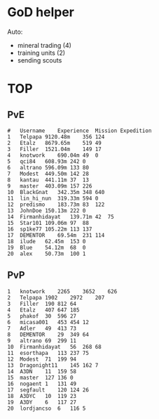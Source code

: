 # GoD helper
Auto:
* mineral trading (4)
* training units (2)
* sending scouts

# TOP
## PvE
	#	Username	Experience	Mission	Expedition
	1	Telpapa	9120.48m	356	124
	2	Etalz	8679.65m	519	49
	3	Filler	1521.04m	149	17
	4	knotwork	690.04m	49	0
	5	qci84	608.93m	242	0
	6	altrano	596.09m	133	80
	7	Modest	449.50m	142	28
	8	kantau	441.11m	37	13
	9	master	403.09m	157	226
	10	BlackGnat	342.35m	348	640
	11	lin_hi_nun	319.33m	594	0
	12	predismo	183.73m	83	122
	13	JohnDoe	150.13m	222	0
	14	Firmanhidayat	139.71m	42	75
	15	Star101	109.06m	97	88
	16	sp1ke77	105.22m	113	137
	17	DEMENTOR	69.54m	231	114
	18	ilude	62.45m	153	0
	19	Blue	54.12m	68	0
	20	alex	50.73m	100	1

## PvP
	1	knotwork	2265	3652	626
	2	Telpapa	1902	2972	207
	3	Filler	190	812	64
	4	Etalz	407	647	185
	5	phakof	30	596	27
	6	micasa001	453	454	12
	7	Adler	49	413	73
	8	DEMENTOR	29	349	64
	9	altrano	69	299	11
	10	Firmanhidayat	56	268	68
	11	esorthapa	113	237	75
	12	Modest	71	199	94
	13	Dragonight11	145	162	7
	14	A3DN	11	159	58
	15	master	127	136	0
	16	nogaent	1	131	49
	17	segfault	120	124	26
	18	A3DYC	10	119	23
	19	A3DY	6	117	27
	20	lordjancso	6	116	5